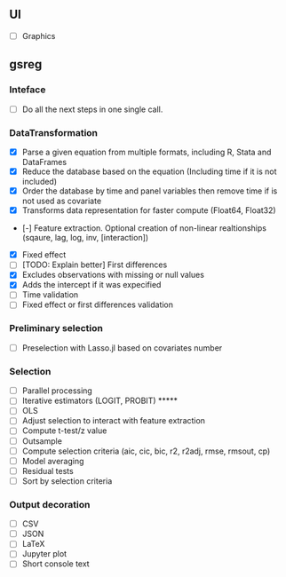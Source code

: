 ## UI
- [ ] Graphics

## gsreg

### Inteface
- [ ] Do all the next steps in one single call.

### DataTransformation
- [X] Parse a given equation from multiple formats, including R, Stata and DataFrames
- [X] Reduce the database based on the equation (Including time if it is not included)
- [X] Order the database by time and panel variables then remove time if is not used as covariate
- [X] Transforms data representation for faster compute (Float64, Float32)
- [-] Feature extraction. Optional creation of non-linear realtionships (sqaure, lag, log, inv, [interaction])
- [X] Fixed effect
- [ ] [TODO: Explain better] First differences
- [X] Excludes observations with missing or null values
- [X] Adds the intercept if it was expecified
- [ ] Time validation
- [ ] Fixed effect or first differences validation

### Preliminary selection
- [ ] Preselection with Lasso.jl based on covariates number
 
### Selection
- [ ] Parallel processing
- [ ] Iterative estimators (LOGIT, PROBIT) *****
- [ ] OLS
- [ ] Adjust selection to interact with feature extraction
- [ ] Compute t-test/z value
- [ ] Outsample
- [ ] Compute selection criteria (aic, cic, bic, r2, r2adj, rmse, rmsout, cp)
- [ ] Model averaging
- [ ] Residual tests
- [ ] Sort by selection criteria
 
### Output decoration
- [ ] CSV
- [ ] JSON
- [ ] LaTeX
- [ ] Jupyter plot
- [ ] Short console text